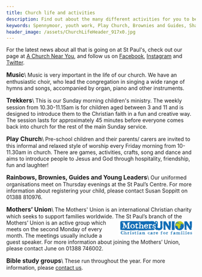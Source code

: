 ```yaml
---
title: Church life and activities
description: Find out about the many different activities for you to be part of and get involved with.
keywords: Spennymoor, youth work, Play Church, Brownies and Guides, Shared Ministry, Open Church, Church Reaching out to People, The Mothers' Union, Prayer groups,
header_image: /assets/ChurchLifeHeader_917x0.jpg
---
```

For the latest news about all that is going on at St Paul's, check out our page at [A Church Near You](https://www.achurchnearyou.com/church/13565/news/), and follow us on [Facebook](https://www.facebook.com/stpaulsspennymoor), [Instagram](https://www.instagram.com/stpaulsspennymoor/) and [Twitter](https://twitter.com/stpaulsspenny).

<span style="font-size: medium;">**Music**</span>\\
Music is very important in the life of our church. We have an enthusiastic choir, who lead the congregation in singing a wide range of hymns and songs, accompanied by organ, piano and other instruments.

<span style="font-size: medium;">**Trekkers**</span>\\
This is our Sunday morning children's ministry. The weekly session from 10.30-11.15am is for children aged between 3 and 11 and is designed to introduce them to the Christian faith in a fun and creative way. The session lasts for approximately 45 minutes before everyone comes back into church for the rest of the main Sunday service.

<span style="font-size: medium;">**Play Church**</span>\\
Pre-school children and their parents/ carers are invited to this informal and relaxed style of worship every Friday morning from 10-11.30am in church. There are games, activities, crafts, song and dance and aims to introduce people to Jesus and God through hospitality, friendship, fun and laughter!

<span style="font-size: medium">**Rainbows, Brownies, Guides and Young Leaders**</span>\\
Our uniformed organisations meet on Thursday evenings at the St Paul’s Centre. For more information about registering your child, please contact Susan Soppitt on 01388 810976.

<span style="font-size: medium">**Mothers’ Union**</span>\\
The Mothers' Union is an international Christian charity which seeks to support families worldwide. The <img hspace="5" alt="Mothers' Union logo" align="right" width="200" height="43" src="/assets/MothersUnion.jpg"/>St Paul’s branch of the Mothers’ Union is an active group which meets on the second Monday of every month. The meetings usually include a guest speaker. For more information about joining the Mothers’ Union, please contact June on 01388 746002.

<span style="font-size: medium">**Bible study groups**</span>\\
These run throughout the year. For more information, please [contact us](mailto:office@stpaulsspennymoor.co.uk?subject=Prayer%20group%20request).
